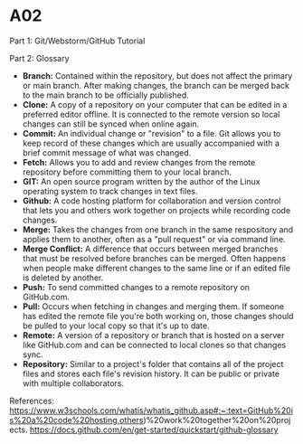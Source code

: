 # A02
Part 1: Git/Webstorm/GitHub Tutorial

Part 2: Glossary  
* **Branch:**  Contained within the repository, but does not affect the primary or main branch. After making changes, the branch can be merged back to the main branch to be officially published.
* **Clone:**  A copy of a repository on your computer that can be edited in a preferred editor offline. It is connected to the remote version so local changes can still be synced when online again. 
* **Commit:**  An individual change or "revision" to a file. Git allows you to keep record of these changes which are usually accompanied with a brief commit message of what was changed. 
* **Fetch:**  Allows you to add and review changes from the remote repository before committing them to your local branch.
* **GIT:**  An open source program written by the author of the Linux operating system to track changes in text files. 
* **Github:**  A code hosting platform for collaboration and version control that lets you and others work together on projects while recording code changes.
* **Merge:**  Takes the changes from one branch in the same respository and applies them to another, often as a "pull request" or via command line. 
* **Merge Conflict:**  A difference that occurs between merged branches that must be resolved before branches can be merged. Often happens when people make different changes to the same line or if an edited file is deleted by another.
* **Push:**   To send committed changes to a remote repository on GitHub.com.
* **Pull:**  Occurs when fetching in changes and merging them. If someone has edited the remote file you're both working on, those changes should be pulled to your local copy so that it's up to date.
* **Remote:**  A version of a repository or branch that is hosted on a server like GitHub.com and can be connected to local clones so that changes sync.
* **Repository:**  Similar to a project's folder that contains all of the project files and stores each file's revision history. It can be public or private with multiple collaborators.


References:  
https://www.w3schools.com/whatis/whatis_github.asp#:~:text=GitHub%20is%20a%20code%20hosting,others)%20work%20together%20on%20projects.
https://docs.github.com/en/get-started/quickstart/github-glossary  
